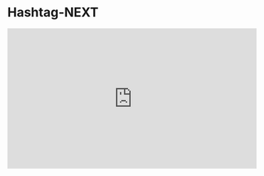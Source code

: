 # Hashtag-NEXT

<iframe width="560" height="315" src="https://www.youtube.com/embed/lwlirs_dlSI" title="YouTube video player" frameborder="0" allow="accelerometer; autoplay; clipboard-write; encrypted-media; gyroscope; picture-in-picture; web-share" allowfullscreen></iframe>
